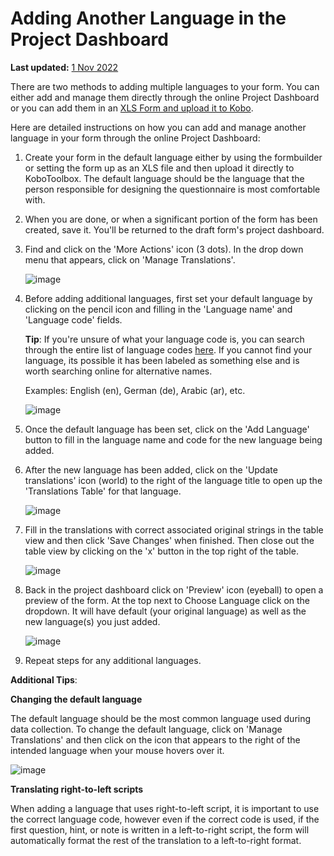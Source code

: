 # Adding Another Language in the Project Dashboard
**Last updated:** <a href="https://github.com/kobotoolbox/docs/blob/a412eff1342fa59da1fe2ffe1e10c1829b2e5e94/source/language_dashboard.md" class="reference">1 Nov 2022</a>


There are two methods to adding multiple languages to your form. You can either
add and manage them directly through the online Project Dashboard or you can add
them in an [XLS Form and upload it to Kobo](language_xls.md).

Here are detailed instructions on how you can add and manage another language in
your form through the online Project Dashboard:

1. Create your form in the default language either by using the formbuilder or
   setting the form up as an XLS file and then upload it directly to
   KoboToolbox. The default language should be the language that the person
   responsible for designing the questionnaire is most comfortable with.

2. When you are done, or when a significant portion of the form has been
   created, save it. You'll be returned to the draft form's project dashboard.

3. Find and click on the 'More Actions' icon (3 dots). In the drop down menu
   that appears, click on 'Manage Translations'.

   ![image](/images/language_dashboard/action.png)

4. Before adding additional languages, first set your default language by
   clicking on the pencil icon and filling in the 'Language name' and 'Language
   code' fields.

   **Tip**: If you're unsure of what your language code is, you can search
   through the entire list of language codes
   [here](https://www.iana.org/assignments/language-subtag-registry/language-subtag-registry).
   If you cannot find your language, its possible it has been labeled as
   something else and is worth searching online for alternative names.

   Examples: English (en), German (de), Arabic (ar), etc.

   ![image](/images/language_dashboard/example.gif)

5. Once the default language has been set, click on the 'Add Language' button to
   fill in the language name and code for the new language being added.

6. After the new language has been added, click on the 'Update translations'
   icon (world) to the right of the language title to open up the 'Translations
   Table' for that language.

   ![image](/images/language_dashboard/add_language.gif)

7. Fill in the translations with correct associated original strings in the
   table view and then click 'Save Changes' when finished. Then close out the
   table view by clicking on the 'x' button in the top right of the table.

   ![image](/images/language_dashboard/translation.png)

8. Back in the project dashboard click on 'Preview' icon (eyeball) to open a
   preview of the form. At the top next to Choose Language click on the
   dropdown. It will have default (your original language) as well as the new
   language(s) you just added.

   ![image](/images/language_dashboard/preview.gif)

9. Repeat steps for any additional languages.

**Additional Tips**:

**Changing the default language**

The default language should be the most common language used during data
collection. To change the default language, click on 'Manage Translations' and
then click on the icon that appears to the right of the intended language when
your mouse hovers over it.

![image](/images/language_dashboard/default.gif)

**Translating right-to-left scripts**

When adding a language that uses right-to-left script, it is important to use
the correct language code, however even if the correct code is used, if the
first question, hint, or note is written in a left-to-right script, the form
will automatically format the rest of the translation to a left-to-right format.
